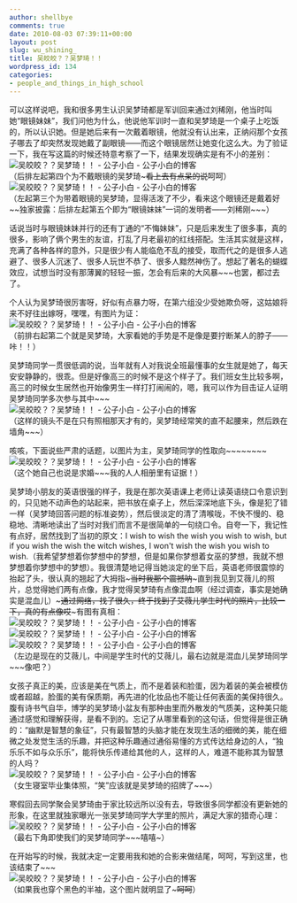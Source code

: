 ```yaml
---
author: shellbye
comments: true
date: 2010-08-03 07:39:11+00:00
layout: post
slug: wu_shining_
title: 吴皎皎？？吴梦琦！！
wordpress_id: 134
categories:
- people_and_things_in_high_school
---
```


可以这样说吧，我和很多男生认识吴梦琦都是军训回来通过刘稀刚，他当时叫她“眼镜妹妹”，我们问他为什么，他说他军训时一直和吴梦琦是一个桌子上吃饭的，所以认识她。但是她后来有一次戴着眼镜，他就没有认出来，正纳闷那个女孩子哪去了却突然发现她戴了副眼镜——而这个眼镜居然让她变化这么大。为了验证一下，我在写这篇的时候还特意考察了一下，结果发现确实是有不小的差别：  
![吴皎皎？？吴梦琦！！ - 公子小白 - 公子小白的博客](http://img.bimg.126.net/photo/rFR_kVMhu5HoCvn6JqzkFw==/5735897075409979910.jpg)  
（后排左起第四个为不戴眼镜的吴梦琦~~~看上去有点呆的说~~呵呵）  
![吴皎皎？？吴梦琦！！ - 公子小白 - 公子小白的博客](http://img.bimg.126.net/photo/cg_UTfumiQt0UvONVYnR2Q==/5735897075409979911.jpg)  
（左起第三个为带着眼镜的吴梦琦，显得活泼了不少，看来这个眼镜还是戴着好~~独家披露：后排左起第五个即为“眼镜妹妹”一词的发明者——刘稀刚~~~）  
  
话说当时与眼镜妹妹并行的还有丁通的“不悔妹妹”，只是后来发生了很多事，真的很多，影响了俩个男生的友谊，打乱了月老最初的红线搭配。生活其实就是这样，充满了各种各样的意外，只是很少有人能临危不乱的接受，取而代之的是很多人逃避了、很多人沉迷了、很多人玩世不恭了、很多人黯然神伤了。想起了著名的蝴蝶效应，试想当时没有那薄翼的轻轻一振，怎会有后来的大风暴~~~也罢，都过去了。  
  
个人认为吴梦琦很厉害呀，好似有点暴力呀，在第六组没少受她欺负呀，这姑娘将来不好往出嫁呀，嘿嘿，有图片为证：  
![吴皎皎？？吴梦琦！！ - 公子小白 - 公子小白的博客](http://img.bimg.126.net/photo/jMMnVBZlPXzt5KcsmgOrqQ==/5735897075409979912.jpg)  
（前排右起第二个就是吴梦琦，大家看她的手势是不是像是要拧断某人的脖子——咔！！）  
  
吴梦琦同学一贯很低调的说，当年就有人对我说全班最懂事的女生就是她了，每天安安静静的，很乖。但是好像高三的时候不是这个样子了。我们班女生比较多啊，高三的时候女生居然也开始像男生一样打打闹闹的，嗯，我可以作为目击证人证明吴梦琦同学多次参与其中~~~  
![吴皎皎？？吴梦琦！！ - 公子小白 - 公子小白的博客](http://img.bimg.126.net/photo/bCUIF8hFLVlR4rCm2SSKyQ==/5735897075409979913.jpg)  
（这样的镜头不是在只有照相那天才有的，吴梦琦经常笑的直不起腰来，然后跌在墙角~~~）  
  
咳咳，下面说些严肃的话题，以图片为主，吴梦琦同学的性取向~~~~~~~~  
![吴皎皎？？吴梦琦！！ - 公子小白 - 公子小白的博客](http://img.bimg.126.net/photo/0_iTIrcfu7OGVVC0t_XZuA==/5735897075409979914.jpg)  
（这个她自己也说是求婚~~~我的人人相册里有证据！）  
  
吴梦琦小朋友的英语很强的样子，我是在那次英语课上老师让读英语绕口令意识到的，只见她不动声色的站起来，把书放在桌子上，然后深深地底下头，像是犯了错一样（吴梦琦回答问题的标准姿势），然后很淡定的清了清喉咙，不快不慢的、稳稳地、清晰地读出了当时对我们而言不是很简单的一句绕口令。自夸一下，我记性有点好，居然找到了当初的原文：I wish to wish the wish you wish to wish, but if you wish the wish the witch wishes, I won't wish the wish you wish to wish.（我希望梦想着你梦想中的梦想，但是如果你梦想着女巫的梦想，我就不想梦想着你梦想中的梦想）。我很清楚地记得当她淡定的坐下后，英语老师很震惊的抬起了头，很认真的翘起了大拇指~~~当时我那个震撼呐~~~直到我见到艾薇儿的照片，总觉得她们两有点像，我才觉得吴梦琦有点像混血啊（经过调查，事实是她确实是混血儿）~~~通过网络，找了很久，终于找到了艾薇儿学生时代的照片，比较一下，真的有点像哎~~~有图有真相：  
![吴皎皎？？吴梦琦！！ - 公子小白 - 公子小白的博客](http://img.bimg.126.net/photo/n-R8mXBrEbUxKWE0B8kO3Q==/5735897075409979915.jpg)![吴皎皎？？吴梦琦！！ - 公子小白 - 公子小白的博客](http://img.bimg.126.net/photo/UdXaa-q_00MuUNjkd6jE4A==/5735897075409979916.jpg)![吴皎皎？？吴梦琦！！ - 公子小白 - 公子小白的博客](http://img.bimg.126.net/photo/B3LxWgxvc3rfd6yQuedHwA==/5735897075409979917.jpg)  
（左边是现在的艾薇儿，中间是学生时代的艾薇儿，最右边就是混血儿吴梦琦同学~~~像吧？）  
  
女孩子真正的美，应该是美在气质上，而不是着装和脸蛋，因为着装的美会被模仿或者超越，脸蛋的美有保质期，再先进的化妆品也不能让任何表面的美保持很久。腹有诗书气自华，博学的吴梦琦小盆友有那种由里而外散发的气质美，这种美只能通过感觉和理解获得，是看不到的。忘记了从哪里看到的这句话，但觉得是很正确的：“幽默是智慧的象征”，只有最智慧的头脑才能在发现生活的细微的美，能在细微之处发觉生活的乐趣，并把这种乐趣通过通俗易懂的方式传达给身边的人，“独乐乐不如与众乐乐”，能将快乐传递给其他的人，这样的人，难道不能称其为智慧的人吗？  
![吴皎皎？？吴梦琦！！ - 公子小白 - 公子小白的博客](http://img.bimg.126.net/photo/0mnZILWpzGvOfPH3UeGShw==/5735897075409979918.jpg)  
（女生寝室毕业集体照，“笑”应该就是吴梦琦的招牌了~~~）  
  
寒假回去同学聚会吴梦琦由于家比较远所以没有去，导致很多同学都没有更新她的形象，在这里就独家曝光一张吴梦琦同学大学里的照片，满足大家的猎奇心理：  
![吴皎皎？？吴梦琦！！ - 公子小白 - 公子小白的博客](http://img.bimg.126.net/photo/OE82-8yTGgmR-VZM7zfabg==/5735897075409979919.jpg)  
（最右下角即使我们的吴梦琦同学~~~嘻嘻~）  
  
在开始写的时候，我就决定一定要用我和她的合影来做结尾，呵呵，写到这里，也该结束了~~~  
![吴皎皎？？吴梦琦！！ - 公子小白 - 公子小白的博客](http://img.bimg.126.net/photo/IEuKdz-D3LhtTg9ftTJu5Q==/5735897075409979920.jpg)  
（如果我也穿个黑色的半袖，这个图片就明显了~~~呵呵~~）  

